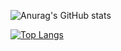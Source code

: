 ![Anurag's GitHub stats](https://github-readme-stats.vercel.app/api?username=asta7z&theme=shadow_red&show_icons=true)

[![Top Langs](https://github-readme-stats.vercel.app/api/top-langs/?username=asta7z&theme=shadow_red)](https://github.com/anuraghazra/github-readme-stats)
